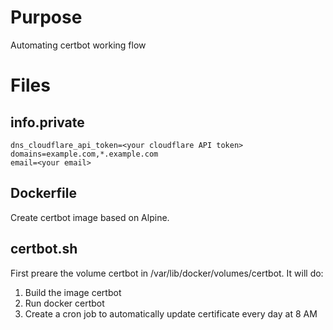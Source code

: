 # Purpose 
Automating certbot working flow 

# Files 
## info.private 
```text
dns_cloudflare_api_token=<your cloudflare API token>
domains=example.com,*.example.com
email=<your email>
```

## Dockerfile 
Create certbot image based on Alpine.

## certbot.sh 
First preare the volume certbot in /var/lib/docker/volumes/certbot.
It will do:
1. Build the image certbot 
2. Run docker certbot 
3. Create a cron job to automatically update certificate every day at 8 AM
